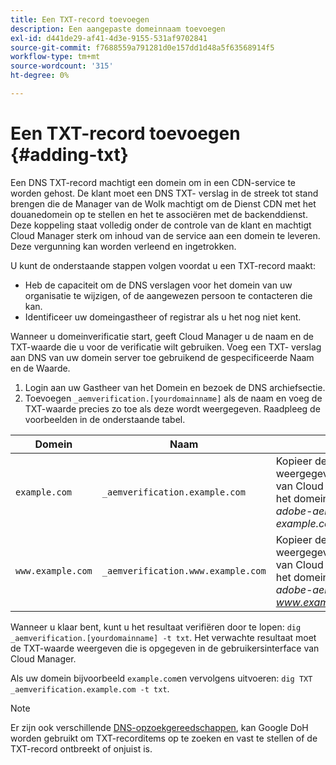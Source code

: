 ```yaml
---
title: Een TXT-record toevoegen
description: Een aangepaste domeinnaam toevoegen
exl-id: d441de29-af41-4d3e-9155-531af9702841
source-git-commit: f7688559a791281d0e157dd1d48a5f63568914f5
workflow-type: tm+mt
source-wordcount: '315'
ht-degree: 0%

---
```


# Een TXT-record toevoegen {#adding-txt}

Een DNS TXT-record machtigt een domein om in een CDN-service te worden gehost. De klant moet een DNS TXT- verslag in de streek tot stand brengen die de Manager van de Wolk machtigt om de Dienst CDN met het douanedomein op te stellen en het te associëren met de backenddienst. Deze koppeling staat volledig onder de controle van de klant en machtigt Cloud Manager sterk om inhoud van de service aan een domein te leveren. Deze vergunning kan worden verleend en ingetrokken.

U kunt de onderstaande stappen volgen voordat u een TXT-record maakt:

* Heb de capaciteit om de DNS verslagen voor het domein van uw organisatie te wijzigen, of de aangewezen persoon te contacteren die kan.
* Identificeer uw domeingastheer of registrar als u het nog niet kent.

Wanneer u domeinverificatie start, geeft Cloud Manager u de naam en de TXT-waarde die u voor de verificatie wilt gebruiken. Voeg een TXT- verslag aan DNS van uw domein server toe gebruikend de gespecificeerde Naam en de Waarde.

1. Login aan uw Gastheer van het Domein en bezoek de DNS archiefsectie.
1. Toevoegen `_aemverification.[yourdomainname]` als de naam en voeg de TXT-waarde precies zo toe als deze wordt weergegeven.
Raadpleeg de voorbeelden in de onderstaande tabel.

| Domein | Naam | TXT-waarde |
|--- |--- |---|
| `example.com` | `_aemverification.example.com` | Kopieer de volledige waarde die wordt weergegeven in de gebruikersinterface van Cloud Manager. Dit is specifiek voor het domein en het milieu. Bijvoorbeeld:<br>*adobe-aem-verification=<br>example.com/[programma]/[env]/..* |
| `www.example.com` | `_aemverification.www.example.com` | Kopieer de volledige waarde die wordt weergegeven in de gebruikersinterface van Cloud Manager. Dit is specifiek voor het domein en het milieu. Bijvoorbeeld:<br>*adobe-aem-verification=<br>www.example.com/[programma]/[env]/..* |

Wanneer u klaar bent, kunt u het resultaat verifiëren door te lopen: `dig _aemverification.[yourdomainname] -t txt`.
Het verwachte resultaat moet de TXT-waarde weergeven die is opgegeven in de gebruikersinterface van Cloud Manager.

Als uw domein bijvoorbeeld `example.com`en vervolgens uitvoeren: `dig TXT _aemverification.example.com -t txt`.

>[!NOTE]
>Er zijn ook verschillende [DNS-opzoekgereedschappen](https://www.ultratools.com/tools/dnsLookup), kan Google DoH worden gebruikt om TXT-recorditems op te zoeken en vast te stellen of de TXT-record ontbreekt of onjuist is.
